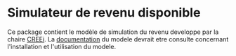 # Simulateur de revenu disponible

Ce package contient le modèle de simulation du revenu developpe par la chaire [CREEi](http://www.creei.ca). La [documentation](https://creei-models.github.io/srd/) du modele devrait etre consulte concernant l'installation et l'utilisation du modele.
